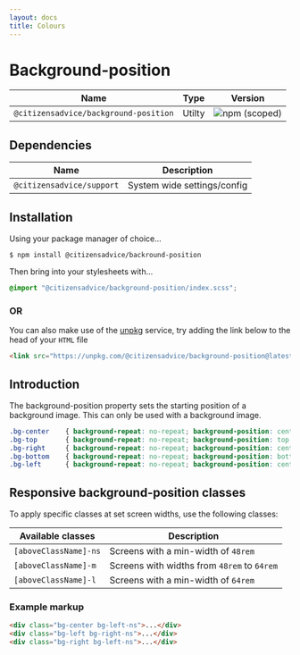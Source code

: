 ```yaml
---
layout: docs
title: Colours
---
```

# Background-position

| Name                                  | Type   | Version                                                                               |
|---------------------------------------|--------|---------------------------------------------------------------------------------------|
| `@citizensadvice/background-position` | Utilty | ![npm (scoped)](https://img.shields.io/npm/v/@citizensadvice/background-position.svg) |


## Dependencies

| Name                      | Description                 |
|---------------------------|-----------------------------|
| `@citizensadvice/support` | System wide settings/config |

## Installation
Using your package manager of choice...

```shell
$ npm install @citizensadvice/backround-position
```

Then bring into your stylesheets with...

```scss
@import "@citizensadvice/background-position/index.scss";
```
### OR

You can also make use of the [unpkg](https://unpkg.com) service, try adding the link below to the head of your `HTML` file

```html
<link src="https://unpkg.com/@citizensadvice/background-position@latest/build/background-position.css" />
```

## Introduction

The background-position property sets the starting position of a background image. This can only be used with a background image. 

```CSS
.bg-center    { background-repeat: no-repeat; background-position: center center    }
.bg-top       { background-repeat: no-repeat; background-position: top center       }
.bg-right     { background-repeat: no-repeat; background-position: center right     }
.bg-bottom    { background-repeat: no-repeat; background-position: bottom center    }
.bg-left      { background-repeat: no-repeat; background-position: center left      }
```

## Responsive background-position classes

To apply specific classes at set screen widths, use the following classes:

| Available classes     | Description                                 |
|-----------------------|---------------------------------------------|
| `[aboveClassName]-ns` | Screens with a min-width of `48rem`         |
| `[aboveClassName]-m`  | Screens with widths from `48rem` to `64rem` |
| `[aboveClassName]-l`  | Screens with a min-width of `64rem`         |


### Example markup

```html
<div class="bg-center bg-left-ns">...</div>
<div class="bg-left bg-right-ns">...</div>
<div class="bg-right bg-left-ns">...</div>
```